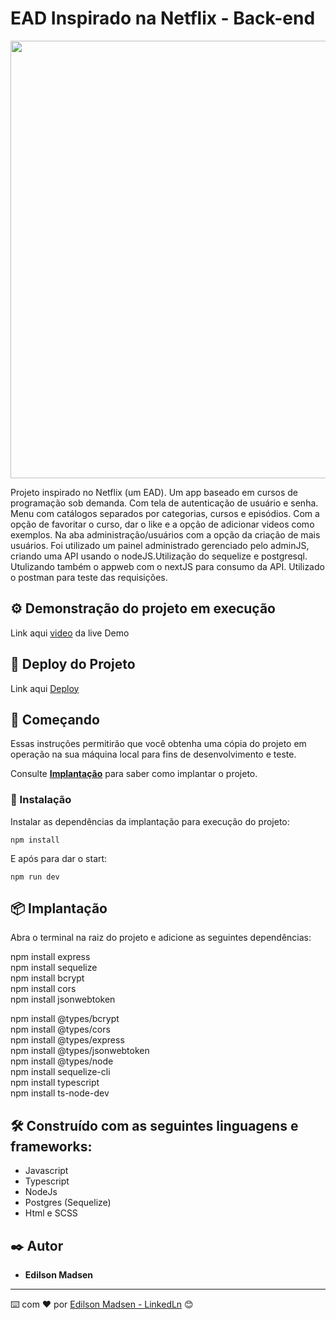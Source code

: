 # EAD Inspirado na Netflix - Back-end

<div align="center">
<img src="" width="700px" />
</div>

Projeto inspirado no Netflix (um EAD). Um app baseado em cursos de programação 
sob demanda. Com tela de autenticação de usuário e senha.
Menu com catálogos separados por categorias, cursos e episódios.
Com a opção de favoritar o curso, dar o like e a opção de adicionar videos 
como exemplos.
Na aba administração/usuários com a opção da criação de mais usuários.
Foi utilizado um painel administrado gerenciado pelo adminJS, criando uma
API usando o nodeJS.Utilização do sequelize e postgresql.
Utulizando também o appweb com o nextJS para consumo da API.
Utilizado o postman para teste das requisições.

## ⚙️ Demonstração do projeto em execução

Link aqui [video](https://linkvideodemo) da live Demo

## 📌 Deploy do Projeto

Link aqui [Deploy](http://semver.org/)

## 🚀 Começando

Essas instruções permitirão que você obtenha uma cópia do projeto em operação na sua máquina local para fins de desenvolvimento e teste.

Consulte **[Implantação](#-implanta%C3%A7%C3%A3o)** para saber como implantar o projeto.

### 🔧 Instalação

Instalar as dependências da implantação para execução do projeto:

```
npm install
```

E após para dar o start:

```
npm run dev
```


## 📦 Implantação

Abra o terminal na raiz do projeto e adicione as seguintes dependências:

npm install express <br>
npm install sequelize <br>
npm install bcrypt <br>
npm install cors <br>
npm install jsonwebtoken <br>
 
npm install @types/bcrypt <br>
npm install @types/cors <br>
npm install @types/express <br>
npm install @types/jsonwebtoken <br>
npm install @types/node <br>
npm install sequelize-cli <br>
npm install typescript <br>
npm install ts-node-dev <br>


## 🛠️ Construído com as seguintes linguagens e frameworks:

* Javascript
* Typescript
* NodeJs
* Postgres (Sequelize)
* Html e SCSS

## ✒️ Autor

* **Edilson Madsen**

---
⌨️ com ❤️ por [Edilson Madsen - LinkedLn](https://www.linkedin.com/in/edilsonmadsen/) 😊
